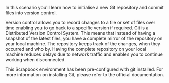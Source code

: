 In this scenario you'll learn how to initialise a new Git repository and commit files into version control.

Version control allows you to record changes to a file or set of files over time enabling you to go back to a specific version if required. Git is a Distributed Version Control System. This means that instead of having a snapshot of the latest files, you have a complete mirror of the repository on your local machine. The repository keeps track of the changes, when they occurred and who by. Having the complete repository on your local machine reduces delays due to network traffic and enables you to continue working when disconnected.

This Scrapbook environment has been pre-configured with git installed. For more information on installing Git, please refer to the official documentation.